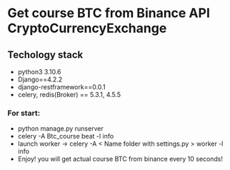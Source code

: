 # Get course BTC from Binance API CryptoCurrencyExchange 


## Techology stack
- python3 3.10.6
- Django==4.2.2
- django-restframework==0.0.1
- celery, redis(Broker) == 5.3.1, 4.5.5 



### For start:
- python manage.py runserver
- celery -A Btc_course beat -l info
- launch worker -> celery -A < Name folder with settings.py > worker -l info
- Enjoy! you will get actual course BTC from binance every 10 seconds!

